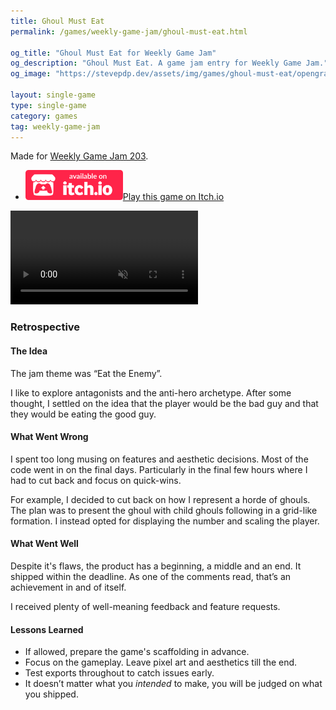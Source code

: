 ```yaml
---
title: Ghoul Must Eat
permalink: /games/weekly-game-jam/ghoul-must-eat.html

og_title: "Ghoul Must Eat for Weekly Game Jam"
og_description: "Ghoul Must Eat. A game jam entry for Weekly Game Jam."
og_image: "https://stevepdp.dev/assets/img/games/ghoul-must-eat/opengraph.png"

layout: single-game
type: single-game
category: games
tag: weekly-game-jam
---
```


Made for <a href="https://itch.io/jam/weekly-game-jam-203" rel="noopener" target="_blank">Weekly Game Jam 203</a>.

<ul class="downloads">
    <li><a href="https://stevepdp.itch.io/ghoul-must-eat" rel="noopener" target="_blank" aria-label="button"><img src="/assets/img/brands/itch-io-colour.svg" height="48" width="156" alt="Available on itch.io"><span class="assist">Play this game on Itch.io</span></a></li>
</ul>

<video preload="none" class="trailer" controls muted autoplay loop playsinline>
    <source src="/assets/video/ghoul-must-eat-clip.mp4" type="video/mp4">
    Your browser does not appear to support mp4 video.
</video>

### Retrospective

#### The Idea

The jam theme was &ldquo;Eat the Enemy&rdquo;.

I like to explore antagonists and the anti-hero archetype. After some thought, I settled on the idea that the player would be the bad guy and that they would be eating the good guy.

#### What Went Wrong

I spent too long musing on features and aesthetic decisions. Most of the code went in on the final days. Particularly in the final few hours where I had to cut back and focus on quick-wins.

For example, I decided to cut back on how I represent a horde of ghouls. The plan was to present the ghoul with child ghouls following in a grid-like formation. I instead opted for displaying the number and scaling the player.

#### What Went Well

Despite it&apos;s flaws, the product has a beginning, a middle and an end. It shipped within the deadline. As one of the comments read, that’s an achievement in and of itself.

I received plenty of well-meaning feedback and feature requests.

#### Lessons Learned

* If allowed, prepare the game&apos;s scaffolding in advance.
* Focus on the gameplay. Leave pixel art and aesthetics till the end.
* Test exports throughout to catch issues early.
* It doesn’t matter what you <em>intended</em> to make, you will be judged on what you shipped.
